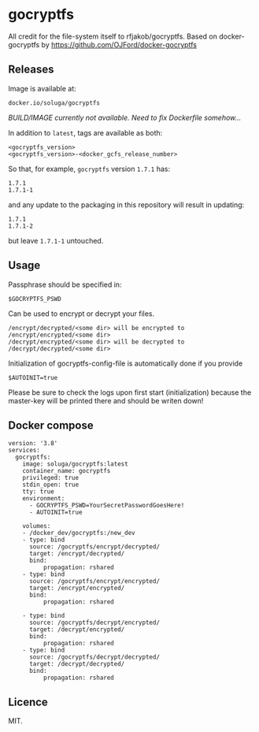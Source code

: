 # gocryptfs

All credit for the file-system itself to rfjakob/gocryptfs.
Based on docker-gocryptfs by https://github.com/OJFord/docker-gocryptfs

## Releases

Image is available at:
```
docker.io/soluga/gocryptfs
```

*BUILD/IMAGE currently not available. Need to fix Dockerfile somehow...*


In addition to `latest`, tags are available as both:
```
<gocryptfs_version>
<gocryptfs_version>-<docker_gcfs_release_number>
```

So that, for example, `gocryptfs` version `1.7.1` has:
```
1.7.1
1.7.1-1
```
and any update to the packaging in this repository will result in updating:
```
1.7.1
1.7.1-2
```
but leave `1.7.1-1` untouched. 

## Usage

Passphrase should be specified in:
```
$GOCRYPTFS_PSWD
```

Can be used to encrypt or decrypt your files.
```
/encrypt/decrypted/<some dir> will be encrypted to /encrypt/encrypted/<some dir>
/decrypt/encrypted/<some dir> will be decrypted to /decrypt/decrypted/<some dir>
```

Initialization of gocryptfs-config-file is automatically done if you provide
```
$AUTOINIT=true
```
Please be sure to check the logs upon first start (initialization) because the master-key will be printed there and should be writen down!

## Docker compose
```
version: '3.8'
services:
  gocryptfs:
    image: soluga/gocryptfs:latest
    container_name: gocryptfs
    privileged: true
    stdin_open: true
    tty: true
    environment:
      - GOCRYPTFS_PSWD=YourSecretPasswordGoesHere!
      - AUTOINIT=true
    
    volumes:
    - /docker_dev/gocryptfs:/new_dev
    - type: bind
      source: /gocryptfs/encrypt/decrypted/
      target: /encrypt/decrypted/
      bind:
          propagation: rshared
    - type: bind
      source: /gocryptfs/encrypt/encrypted/
      target: /encrypt/encrypted/
      bind:
          propagation: rshared

    - type: bind
      source: /gocryptfs/decrypt/encrypted/
      target: /decrypt/encrypted/
      bind:
          propagation: rshared
    - type: bind
      source: /gocryptfs/decrypt/decrypted/
      target: /decrypt/decrypted/
      bind:
          propagation: rshared
```

## Licence

MIT.
